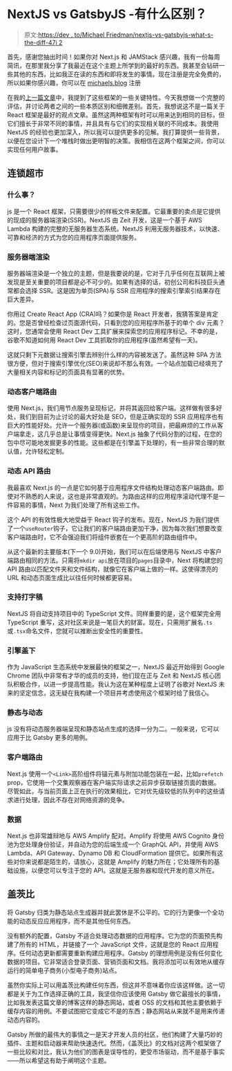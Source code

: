 # NextJS vs GatsbyJS -有什么区别？

> 原文:[https://dev . to/Michael Friedman/nextjs-vs-gatsbyjs-what-s-the-diff-47i 2](https://dev.to/michaelfriedman/nextjs-vs-gatsbyjs-what-s-the-diff-47i2)

首先，感谢您抽出时间！如果你对 Next.js 和 JAMStack 感兴趣，我有一份每周简讯，在那里我分享了我最近在这个主题上所学到的最好的东西。我甚至会钻研一些其他的东西，比如我正在读的东西和即将发生的事情。现在注册是完全免费的，所以如果你感兴趣，你可以在 [michaels.blog](https://michaels.blog) 注册

在我的[上一篇文章](https://michaels.blog/posts/whats-got-my-attention-in-2019)中，我提到了这些框架的一些关键特性。今天我想做一个完整的评估，并讨论两者之间的一些本质区别和细微差别。首先，我想说这不是一篇关于 React 框架是最好的观点文章。虽然这两种框架有时可以用来达到相同的目标，但它们擅长于非常不同的事情，并且具有与它们的实现相关联的不同成本。我使用 NextJS 的经验也更加深入，所以我可以提供更多的见解。我打算提供一些背景，以便在您设计下一个堆栈时做出更明智的决策。我相信在这两个框架之间，你可以实现任何用户故事。

## [](#nextjs)连锁超市

### [](#what-is-it)什么事？

js 是一个 React 框架，只需要很少的样板文件来配置。它最重要的卖点是它提供的现成的服务器端渲染(SSR)。NextJS 由 Zeit 开发，这是一个基于 AWS Lambda 构建的完整的无服务器生态系统。NextJS 利用无服务器技术，以快速、可靠和经济的方式为您的应用程序页面提供服务。

### [](#serverside-rendering)服务器端渲染

服务器端渲染是一个独立的主题，但是我要说的是，它对于几乎任何在互联网上被发现是至关重要的项目都是必不可少的。如果有选择的话，初创公司和科技巨头通常都会选择 SSR。这是因为单页(SPA)与 SSR 应用程序的搜索引擎索引结果存在巨大差异。

你用过 Create React App (CRA)吗？如果你是 React 开发者，我猜答案是肯定的。您是否曾经检查过页面源代码，只看到您的应用程序所基于的单个 div 元素？这时，您通常会使用 React Dev 工具扩展来探索您的应用程序标记。不幸的是，谷歌不知道如何用 React Dev 工具抓取你的应用程序(虽然希望有一天)。

这就只剩下元数据让搜索引擎去辨别什么样的内容被发送了。虽然这种 SPA 方法很方便，但对于搜索引擎优化(SEO)来说却不那么有效。一个站点加载已经填充了大量相关内容和标记的页面具有显著的优势。

### [](#dynamic-clientside-routing)动态客户端路由

使用 Next.js，我们用节点服务呈现标记，并将其返回给客户端。这样做有很多好处，我们到目前为止讨论的最大好处是 SEO，但是正确实现的 SSR 应用程序也有巨大的性能好处。允许一个服务器(或函数)来呈现你的项目，把最麻烦的工作从客户端拿走，这几乎总是让事情变得更快。Next.js 抽象了代码分割的过程，在您的包中尽可能地发掘更多的性能。这些都是在引擎盖下处理的，有一些非常合理的默认值，允许轻松定制。

### [](#dynamic-api-routing)动态 API 路由

我最喜欢 Next.js 的一点是它如何基于应用程序文件结构处理动态客户端路由。即使对不熟悉的人来说，这也是非常直观的。为路由这样的应用程序滚动代理不是一件容易的事情，Next 为我们处理了所有这些工作。

这个 API 的有效性极大地受益于 React 钩子的发布。现在，NextJS 为我们提供了一个`useRouter`钩子，它让我们的客户端路由更加干净，因为每次我们想要改变客户端路由时，它不会强迫我们将组件嵌套在一个更高阶的路由组件中。

从这个最新的主要版本(下一个 9.0)开始，我们可以在后端使用与 NextJS 中客户端路由相同的方法。只需将`mkdir api`放在项目的`pages`目录中，Next 将构建您的 API 路由以匹配文件夹和文件结构，就像它在客户端上做的一样。这使得漂亮的 URL 和动态页面生成比以往任何时候都更容易。

### [](#typescript-support)支持打字稿

NextJS 将自动支持项目中的 TypeScript 文件。同样重要的是，这个框架完全用 TypeScript 重写，这对社区来说是一笔巨大的财富。现在，只需用扩展名`.ts`或`.tsx`命名文件，您就可以推断出安全性的重要性。

### [](#under-the-hood)引擎盖下

作为 JavaScript 生态系统中发展最快的框架之一，NextJS 最近开始得到 Google Chrome 团队中非常有才华的成员的支持，他们现在正与 Zeit 和 NextJS 核心团队积极合作，以进一步提高性能。我认为这在某种程度上证明了谷歌对 NextJS 未来的坚定信念，这无疑在我构建一个项目并考虑使用这个框架时给了我信心。

### [](#static-vs-dynamic)静态与动态

js 没有将动态服务器端呈现和静态站点生成的选择一分为二。一般来说，它可以应用于比 Gatsby 更多的用例。

### [](#clientside-routing)客户端路由

Next.js 使用一个`<Link>`高阶组件将锚元素与附加功能包装在一起，比如`prefetch` prop，它使用一个交集观察器在客户端实际请求之前异步获取链接页面的数据。尽管如此，与当前页面上正在执行的效果相比，它对优先级较低的队列中的这些请求进行处理，因此不存在对网络资源的竞争。

### [](#data)数据

Next.js 也非常雄辩地与 AWS Amplify 配对。Amplify 将使用 AWS Cognito 身份池为您处理身份验证，并自动为您的后端生成一个 GraphQL API，并使用 AWS Lambda、API Gateway、Dynamo DB 和 CloudFormation 提供它。如果所有这些对你来说都是陌生的，请放心，这就是 Amplify 的魅力所在；它处理所有的基础设施，以便您可以专注于您的 API。这就是无服务器和现代开发的意义所在。

## [](#gatsby)盖茨比

将 Gatsby 归类为静态站点生成器并就此罢休是不公平的。它的行为更像一个全功能的动态反应应用程序，而不是其他任何东西。

没有额外的配置，Gatsby 不适合处理动态数据的应用程序。它为您的页面预先构建了所有的 HTML，并链接了一个 JavaScript 文件，这就是您的 React 应用程序。任何动态更新都需要重新构建应用程序。Gatsby 的理想用例是没有任何变化数据的项目。它非常适合登录页面、营销页面和文档。我将添加可以有效地从缓存运行的简单电子商务(小型电子商务)站点。

虽然你实际上可以用盖茨比构建任何东西，但这并不意味着你应该这样做。这一切都是关于为工作选择正确的工具，我坚信你应该使用 Gatsby 做它最擅长的事情，比如我发表这篇文章的博客这样的静态网站，或者 OSS 的文档和其他主要依赖于缓存内容的用例。不要试图把它变成它不是的东西；静态网站从来就不是用来传递动态内容的。

Gatsby 所做的最伟大的事情之一是天才开发人员的社区，他们构建了大量巧妙的插件、主题和启动器来帮助快速迭代。然而，《盖茨比》的文档对这两个框架做了一些比较和对比，我认为他们的图表是误导性的，更受市场驱动，而不是基于事实——所以希望这有助于阐明这个主题。